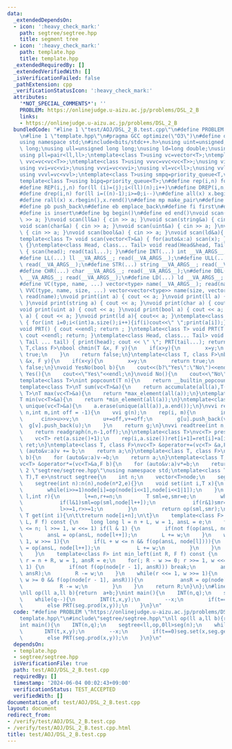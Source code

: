 ```yaml
---
data:
  _extendedDependsOn:
  - icon: ':heavy_check_mark:'
    path: segtree/segtree.hpp
    title: segment tree
  - icon: ':heavy_check_mark:'
    path: template.hpp
    title: template.hpp
  _extendedRequiredBy: []
  _extendedVerifiedWith: []
  _isVerificationFailed: false
  _pathExtension: cpp
  _verificationStatusIcon: ':heavy_check_mark:'
  attributes:
    '*NOT_SPECIAL_COMMENTS*': ''
    PROBLEM: https://onlinejudge.u-aizu.ac.jp/problems/DSL_2_B
    links:
    - https://onlinejudge.u-aizu.ac.jp/problems/DSL_2_B
  bundledCode: "#line 1 \"test/AOJ/DSL_2_B.test.cpp\"\n#define PROBLEM \"https://onlinejudge.u-aizu.ac.jp/problems/DSL_2_B\"\
    \n#line 1 \"template.hpp\"\n#pragma GCC optimize(\"O3\")\n#define dbg(...) 199958\n\
    using namespace std;\n#include<bits/stdc++.h>\nusing uint=unsigned;\nusing ll=long\
    \ long;\nusing ull=unsigned long long;\nusing ld=long double;\nusing pii=pair<int,int>;\n\
    using pll=pair<ll,ll>;\ntemplate<class T>using vc=vector<T>;\ntemplate<class T>using\
    \ vvc=vc<vc<T>>;\ntemplate<class T>using vvvc=vvc<vc<T>>;\nusing vi=vc<int>;\n\
    using vvi=vc<vi>;\nusing vvvi=vc<vvi>;\nusing vl=vc<ll>;\nusing vvl=vc<vl>;\n\
    using vvvl=vc<vvl>;\ntemplate<class T>using smpq=priority_queue<T,vector<T>,greater<T>>;\n\
    template<class T>using bipq=priority_queue<T>;\n#define rep(i,n) for(ll (i)=0;i<(ll)(n);i++)\n\
    #define REP(i,j,n) for(ll (i)=(j);i<(ll)(n);i++)\n#define DREP(i,n,m) for(ll (i)=(n);i>=(m);i--)\n\
    #define drep(i,n) for(ll i=((n)-1);i>=0;i--)\n#define all(x) x.begin(),x.end()\n\
    #define rall(x) x.rbegin(),x.rend()\n#define mp make_pair\n#define mt make_tuple\n\
    #define pb push_back\n#define eb emplace_back\n#define fi first\n#define se second\n\
    #define is insert\n#define bg begin()\n#define ed end()\nvoid scan(int&a) { cin\
    \ >> a; }\nvoid scan(ll&a) { cin >> a; }\nvoid scan(string&a) { cin >> a; }\n\
    void scan(char&a) { cin >> a; }\nvoid scan(uint&a) { cin >> a; }\nvoid scan(ull&a)\
    \ { cin >> a; }\nvoid scan(bool&a) { cin >> a; }\nvoid scan(ld&a){ cin>> a;}\n\
    template<class T> void scan(vector<T>&a) { for(auto&x:a) scan(x); }\nvoid read()\
    \ {}\ntemplate<class Head, class... Tail> void read(Head&head, Tail&... tail)\
    \ { scan(head); read(tail...); }\n#define INT(...) int __VA_ARGS__; read(__VA_ARGS__);\n\
    #define LL(...) ll __VA_ARGS__; read(__VA_ARGS__);\n#define ULL(...) ull __VA_ARGS__;\
    \ read(__VA_ARGS__);\n#define STR(...) string __VA_ARGS__; read(__VA_ARGS__);\n\
    #define CHR(...) char __VA_ARGS__; read(__VA_ARGS__);\n#define DBL(...) double\
    \ __VA_ARGS__; read(__VA_ARGS__);\n#define LD(...) ld __VA_ARGS__; read(__VA_ARGS__);\n\
    #define VC(type, name, ...) vector<type> name(__VA_ARGS__); read(name);\n#define\
    \ VVC(type, name, size, ...) vector<vector<type>> name(size, vector<type>(__VA_ARGS__));\
    \ read(name);\nvoid print(int a) { cout << a; }\nvoid print(ll a) { cout << a;\
    \ }\nvoid print(string a) { cout << a; }\nvoid print(char a) { cout << a; }\n\
    void print(uint a) { cout << a; }\nvoid print(bool a) { cout << a; }\nvoid print(ull\
    \ a) { cout << a; }\nvoid print(ld a){ cout<< a; }\ntemplate<class T> void print(vector<T>a)\
    \ { for(int i=0;i<(int)a.size();i++){if(i)cout<<\" \";print(a[i]);}cout<<endl;}\n\
    void PRT() { cout <<endl; return ; }\ntemplate<class T> void PRT(T a) { print(a);\
    \ cout <<endl; return; }\ntemplate<class Head, class... Tail> void PRT(Head head,\
    \ Tail ... tail) { print(head); cout << \" \"; PRT(tail...); return; }\ntemplate<class\
    \ T,class F>\nbool chmin(T &x, F y){\n    if(x>y){\n        x=y;\n        return\
    \ true;\n    }\n    return false;\n}\ntemplate<class T, class F>\nbool chmax(T\
    \ &x, F y){\n    if(x<y){\n        x=y;\n        return true;\n    }\n    return\
    \ false;\n}\nvoid YesNo(bool b){\n    cout<<(b?\"Yes\":\"No\")<<endl;\n}\nvoid\
    \ Yes(){\n    cout<<\"Yes\"<<endl;\n}\nvoid No(){\n    cout<<\"No\"<<endl;\n}\n\
    template<class T>\nint popcount(T n){\n    return __builtin_popcount(n);\n}\n\
    template<class T>\nT sum(vc<T>&a){\n    return accumulate(all(a),T(0));\n}\ntemplate<class\
    \ T>\nT max(vc<T>&a){\n    return *max_element(all(a));\n}\ntemplate<class T>\n\
    T min(vc<T>&a){\n    return *min_element(all(a));\n}\ntemplate<class T>\nvoid\
    \ unique(vc<T>&a){\n    a.erase(unique(all(a)),a.end());\n}\nvvi readgraph(int\
    \ n,int m,int off = -1){\n    vvi g(n);\n    rep(i, m){\n        int u,v;\n  \
    \      cin>>u>>v;\n        u+=off,v+=off;\n        g[u].push_back(v);\n      \
    \  g[v].push_back(u);\n    }\n    return g;\n}\nvvi readtree(int n,int off=-1){\n\
    \    return readgraph(n,n-1,off);\n}\ntemplate<class T>\nvc<T> presum(vc<T> &a){\n\
    \    vc<T> ret(a.size()+1);\n    rep(i,a.size())ret[i+1]=ret[i]+a[i];\n    return\
    \ ret;\n}\ntemplate<class T, class F>\nvc<T> &operator+=(vc<T> &a,F b){\n    for\
    \ (auto&v:a)v += b;\n    return a;\n}\ntemplate<class T, class F>\nvc<T> &operator-=(vc<T>&a,F\
    \ b){\n    for (auto&v:a)v-=b;\n    return a;\n}\ntemplate<class T, class F>\n\
    vc<T> &operator*=(vc<T>&a,F b){\n    for (auto&v:a)v*=b;\n    return a;\n}\n#line\
    \ 2 \"segtree/segtree.hpp\"\nusing namespace std;\ntemplate<class T,T (*op)(T,\
    \ T),T e>\nstruct segtree{\n    int n;\n    vector<T>node;\n    segtree(){}\n\
    \    segtree(int n):n(n),node(n*2,e){}\n    void set(int i,T x){\n        node[i+=n]=x;\n\
    \        while(i>>=1)node[i]=op(node[i<<1],node[i<<1|1]);\n    }\n    T prod(int\
    \ l,int r){\n        l+=n,r+=n;\n        T sml=e,smr=e;\n        while(l<r){\n\
    \            if(l&1)sml=op(sml,node[l++]);\n            if(r&1)smr=op(node[--r],smr);\n\
    \            l>>=1,r>>=1;\n        }\n        return op(sml,smr);\n    }\n   \
    \ T get(int i){\n\t\treturn node[i+n];\n\t}\n    template<class F> int max_right(int\
    \ L, F f) const {\n    long long l = n + L, w = 1, ansL = e;\n    for(; L + w\
    \ <= n; l >>= 1, w <<= 1) if(l & 1) {\n        if(not f(op(ansL, node[l]))) break;\n\
    \        ansL = op(ansL, node[l++]);\n        L += w;\n    }\n    while(l <<=\
    \ 1, w >>= 1){\n        if(L + w <= n && f(op(ansL, node[l]))){\n            ansL\
    \ = op(ansL, node[l++]);\n            L += w;\n        }\n    }\n    return L;\n\
    \    }\n    template<class F> int min_left(int R, F f) const {\n    long long\
    \ r = n + R, w = 1, ansR = e;\n    for(; R - w >= 0; r >>= 1, w <<= 1) if(r &\
    \ 1) {\n        if(not f(op(node[r - 1], ansR))) break;\n        ansR = op(node[--r],\
    \ ansR);\n        R -= w;\n    }\n    while(r <<= 1, w >>= 1){\n        if(R -\
    \ w >= 0 && f(op(node[r - 1], ansR))){\n            ansR = op(node[--r], ansR);\n\
    \            R -= w;\n        }\n    }\n    return R;\n}\n};\n#line 4 \"test/AOJ/DSL_2_B.test.cpp\"\
    \nll op(ll a,ll b){return  a+b;}\nint main(){\n    INT(n,q);\n    segtree<ll,op,0ll>seg(n);\n\
    \    while(q--){\n        INT(t,x,y);\n        --x;\n        if(t==0)seg.set(x,seg.get(x)+y);\n\
    \        else PRT(seg.prod(x,y));\n    }\n}\n"
  code: "#define PROBLEM \"https://onlinejudge.u-aizu.ac.jp/problems/DSL_2_B\"\n#include\"\
    template.hpp\"\n#include\"segtree/segtree.hpp\"\nll op(ll a,ll b){return  a+b;}\n\
    int main(){\n    INT(n,q);\n    segtree<ll,op,0ll>seg(n);\n    while(q--){\n \
    \       INT(t,x,y);\n        --x;\n        if(t==0)seg.set(x,seg.get(x)+y);\n\
    \        else PRT(seg.prod(x,y));\n    }\n}\n"
  dependsOn:
  - template.hpp
  - segtree/segtree.hpp
  isVerificationFile: true
  path: test/AOJ/DSL_2_B.test.cpp
  requiredBy: []
  timestamp: '2024-06-04 00:02:43+09:00'
  verificationStatus: TEST_ACCEPTED
  verifiedWith: []
documentation_of: test/AOJ/DSL_2_B.test.cpp
layout: document
redirect_from:
- /verify/test/AOJ/DSL_2_B.test.cpp
- /verify/test/AOJ/DSL_2_B.test.cpp.html
title: test/AOJ/DSL_2_B.test.cpp
---
```

